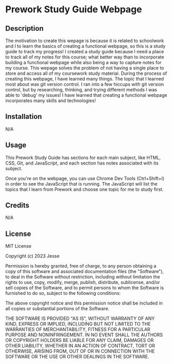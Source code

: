# Prework Study Guide Webpage

## Description

The motivation to create this wepage is because it is related to schoolwork and I to learn the basics of creating a functional webpage, so this is a study guide to track my progress! I created a study guide because I need a place to track all of my notes for this course; what better way than to incorporate building a functional webpage while also being a way to capture notes for my course. This wepage solves the problem of not having a single place to store and access all of my coursework study material. During the process of creating this webpage, I have learned many things. The topic that I learned most about was git version control. I ran into a few hiccups with git version control, but by researching, thinking, and trying different methods I was able to 'debug' my issues! I have learned that creating a functional webpage incorporates many skills and technologies! 


## Installation

N/A

## Usage

This Prework Study Guide has sections for each main subject, like HTML, CSS, Git, and JavaScript, and each section has notes associated with its subject.

Once you're on the webpage, you can use Chrome Dev Tools (Ctrl+Shift+I) in order to see the JavaScript that is running. The JavaScript will list the topics that I learn from Prework and choose one topic for me to study first. 

## Credits

N/A

## License

MIT License

Copyright (c) 2023 Jesse

Permission is hereby granted, free of charge, to any person obtaining a copy
of this software and associated documentation files (the "Software"), to deal
in the Software without restriction, including without limitation the rights
to use, copy, modify, merge, publish, distribute, sublicense, and/or sell
copies of the Software, and to permit persons to whom the Software is
furnished to do so, subject to the following conditions:

The above copyright notice and this permission notice shall be included in all
copies or substantial portions of the Software.

THE SOFTWARE IS PROVIDED "AS IS", WITHOUT WARRANTY OF ANY KIND, EXPRESS OR
IMPLIED, INCLUDING BUT NOT LIMITED TO THE WARRANTIES OF MERCHANTABILITY,
FITNESS FOR A PARTICULAR PURPOSE AND NONINFRINGEMENT. IN NO EVENT SHALL THE
AUTHORS OR COPYRIGHT HOLDERS BE LIABLE FOR ANY CLAIM, DAMAGES OR OTHER
LIABILITY, WHETHER IN AN ACTION OF CONTRACT, TORT OR OTHERWISE, ARISING FROM,
OUT OF OR IN CONNECTION WITH THE SOFTWARE OR THE USE OR OTHER DEALINGS IN THE
SOFTWARE.


